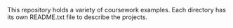 This repository holds a variety of coursework examples.
Each directory has its own README.txt file to describe the projects.
